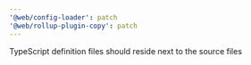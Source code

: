 ```yaml
---
'@web/config-loader': patch
'@web/rollup-plugin-copy': patch
---
```


TypeScript definition files should reside next to the source files
